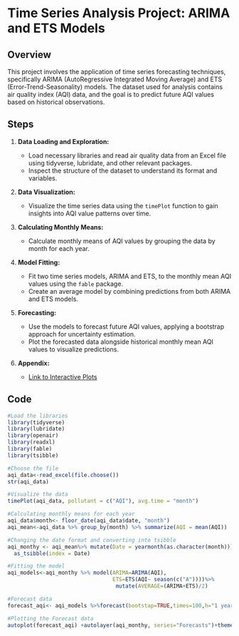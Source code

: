 # Time Series Analysis Project: ARIMA and ETS Models

## Overview

This project involves the application of time series forecasting techniques, specifically ARIMA (AutoRegressive Integrated Moving Average) and ETS (Error-Trend-Seasonality) models. The dataset used for analysis contains air quality index (AQI) data, and the goal is to predict future AQI values based on historical observations.

## Steps

1. **Data Loading and Exploration:**
   - Load necessary libraries and read air quality data from an Excel file using tidyverse, lubridate, and other relevant packages.
   - Inspect the structure of the dataset to understand its format and variables.

2. **Data Visualization:**
   - Visualize the time series data using the `timePlot` function to gain insights into AQI value patterns over time.

3. **Calculating Monthly Means:**
   - Calculate monthly means of AQI values by grouping the data by month for each year.

4. **Model Fitting:**
   - Fit two time series models, ARIMA and ETS, to the monthly mean AQI values using the `fable` package.
   - Create an average model by combining predictions from both ARIMA and ETS models.

5. **Forecasting:**
   - Use the models to forecast future AQI values, applying a bootstrap approach for uncertainty estimation.
   - Plot the forecasted data alongside historical monthly mean AQI values to visualize predictions.

6. **Appendix:**
    - [Link to Interactive Plots](insert_link_here)

## Code

```R
#Load the libraries
library(tidyverse)
library(lubridate)
library(openair)
library(readxl)
library(fable)
library(tsibble)

#Choose the file
aqi_data<-read_excel(file.choose())
str(aqi_data)

#Visualize the data
timePlot(aqi_data, pollutant = c("AQI"), avg.time = "month")

#Calculating monthly means for each year
aqi_data$month<- floor_date(aqi_data$date, "month")
aqi_mean<-aqi_data %>% group_by(month) %>% summarize(AQI = mean(AQI))

#Changing the date format and converting into tsibble
aqi_monthy <- aqi_mean%>% mutate(Date = yearmonth(as.character(month))) %>%
  as_tsibble(index = Date)

#Fitting the model
aqi_models<-aqi_monthy %>% model(ARIMA=ARIMA(AQI),
                                 ETS=ETS(AQI~ season(c("A"))))%>% 
                                  mutate(AVERAGE=(ARIMA+ETS)/2)

#Forecast data
forecast_aqi<- aqi_models %>%forecast(bootstap=TRUE,times=100,h="1 year")

#Plotting the Forecast data
autoplot(forecast_aqi) +autolayer(aqi_monthy, series="Forecasts")+theme_minimal()

```


